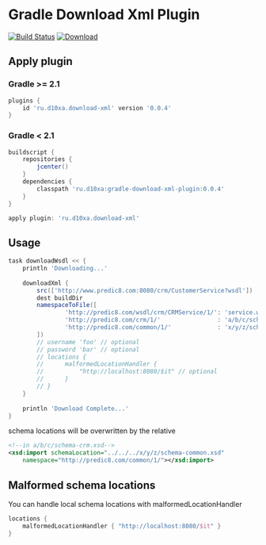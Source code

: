 Gradle Download Xml Plugin
==========================

[![Build Status](https://travis-ci.org/d10xa/gradle-download-xml-plugin.svg?branch=master)](https://travis-ci.org/d10xa/gradle-download-xml-plugin)
[ ![Download](https://api.bintray.com/packages/d10xa/maven/ru.d10xa%3Agradle-download-xml-plugin/images/download.svg) ](https://bintray.com/d10xa/maven/ru.d10xa%3Agradle-download-xml-plugin/_latestVersion)

Apply plugin
------------

### Gradle >= 2.1

```groovy
plugins {
    id 'ru.d10xa.download-xml' version '0.0.4'
}
```

### Gradle < 2.1

```groovy
buildscript {
    repositories {
        jcenter()
    }
    dependencies {
        classpath 'ru.d10xa:gradle-download-xml-plugin:0.0.4'
    }
}

apply plugin: 'ru.d10xa.download-xml'

```

Usage
-----

```groovy
task downloadWsdl << {
    println 'Downloading...'
    
    downloadXml {
        src(['http://www.predic8.com:8080/crm/CustomerService?wsdl'])
        dest buildDir
        namespaceToFile([
                'http://predic8.com/wsdl/crm/CRMService/1/': 'service.wsdl',
                'http://predic8.com/crm/1/'                : 'a/b/c/schema-crm.xsd',
                'http://predic8.com/common/1/'             : 'x/y/z/schema-common.xsd'
        ])
        // username 'foo' // optional
        // password 'bar' // optional
        // locations {
        //      malformedLocationHandler { 
        //          "http://localhost:8080/$it" // optional
        //      } 
        // }
    }
    
    println 'Download Complete...'
}
```

schema locations will be overwritten by the relative
```xml
<!--in a/b/c/schema-crm.xsd-->
<xsd:import schemaLocation="../../../x/y/z/schema-common.xsd"
    namespace="http://predic8.com/common/1/"></xsd:import>
```

Malformed schema locations
--------------------------

You can handle local schema locations with malformedLocationHandler
```groovy
locations { 
    malformedLocationHandler { "http://localhost:8080/$it" }
}
```
